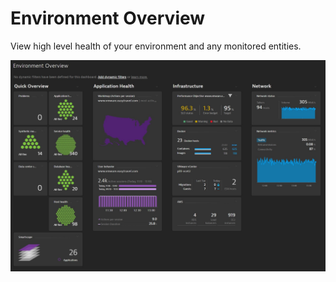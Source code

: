 # Environment Overview
View high level health of your environment and any monitored entities. 

![Environment Overview](EnvironmentOverview.png)
